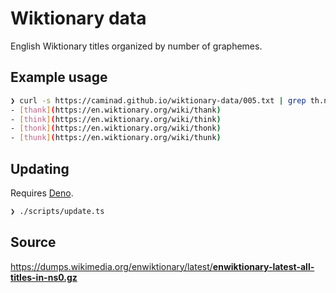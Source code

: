 # Wiktionary data

English Wiktionary titles organized by number of graphemes.

## Example usage

```sh
❯ curl -s https://caminad.github.io/wiktionary-data/005.txt | grep th.nk | sed 's|.*|- [&](https://en.wiktionary.org/wiki/&)|g'
- [thank](https://en.wiktionary.org/wiki/thank)
- [think](https://en.wiktionary.org/wiki/think)
- [thonk](https://en.wiktionary.org/wiki/thonk)
- [thunk](https://en.wiktionary.org/wiki/thunk)
```

## Updating

Requires [Deno](https://deno.land/#installation).

```sh
❯ ./scripts/update.ts
```

## Source

<https://dumps.wikimedia.org/enwiktionary/latest/>[**enwiktionary-latest-all-titles-in-ns0.gz**](https://dumps.wikimedia.org/enwiktionary/latest/enwiktionary-latest-all-titles-in-ns0.gz)
